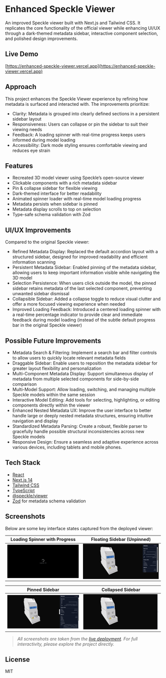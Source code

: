 # Enhanced Speckle Viewer

An improved Speckle viewer built with Next.js and Tailwind CSS. It replicates the core functionality of the official viewer while enhancing UI/UX through a dark-themed metadata sidebar, interactive component selection, and polished design improvements.

## Live Demo

[https://enhanced-speckle-viewer.vercel.app](https://enhanced-speckle-viewer.vercel.app)

## Approach
This project enhances the Speckle Viewer experience by refining how metadata is surfaced and interacted with. The improvements prioritize:
- Clarity: Metadata is grouped into clearly defined sections in a persistent sidebar layout
- Responsiveness: Users can collapse or pin the sidebar to suit their viewing needs
- Feedback: A loading spinner with real-time progress keeps users informed during model loading
- Accessibility: Dark mode styling ensures comfortable viewing and reduces eye strain

## Features

- Recreated 3D model viewer using Speckle’s open-source viewer
- Clickable components with a rich metadata sidebar
- Pin & collapse sidebar for flexible viewing
- Dark-themed interface for better readability
- Animated spinner loader with real-time model loading progress
- Metadata persists when sidebar is pinned
- Metadata display scrolls to top on selection
- Type-safe schema validation with Zod

## UI/UX Improvements

Compared to the original Speckle viewer:

- Refined Metadata Display: Replaced the default accordion layout with a structured sidebar, designed for improved readability and efficient information scanning
- Persistent Metadata Sidebar: Enabled pinning of the metadata sidebar, allowing users to keep important information visible while navigating the 3D model
- Selection Persistence: When users click outside the model, the pinned sidebar retains metadata of the last selected component, preventing unwanted sidebar dismissal
- Collapsible Sidebar: Added a collapse toggle to reduce visual clutter and offer a more focused viewing experience when needed
- Improved Loading Feedback: Introduced a centered loading spinner with a real-time percentage indicator to provide clear and immediate feedback during model loading (instead of the subtle default progress bar in the original Speckle viewer)

## Possible Future Improvements
- Metadata Search & Filtering: Implement a search bar and filter controls to allow users to quickly locate relevant metadata fields
- Draggable Sidebar: Enable users to reposition the metadata sidebar for greater layout flexibility and personalization
- Multi-Component Metadata Display: Support simultaneous display of metadata from multiple selected components for side-by-side comparison
- Multi-Model Support: Allow loading, switching, and managing multiple Speckle models within the same session
- Interactive Model Editing: Add tools for selecting, highlighting, or editing components directly within the viewer
- Enhanced Nested Metadata UX: Improve the user interface to better handle large or deeply nested metadata structures, ensuring intuitive navigation and display
- Standardized Metadata Parsing: Create a robust, flexible parser to gracefully handle possible structural inconsistencies across new Speckle models
- Responsive Design: Ensure a seamless and adaptive experience across various devices, including tablets and mobile phones.

## Tech Stack

- [React](https://react.dev)
- [Next.js 14](https://nextjs.org)
- [Tailwind CSS](https://tailwindcss.com)
- [TypeScript](https://www.typescriptlang.org)
- [@speckle/viewer](https://github.com/specklesystems)
- [Zod](https://zod.dev) for metadata schema validation

## Screenshots

Below are some key interface states captured from the deployed viewer:

| Loading Spinner with Progress | Floating Sidebar (Unpinned) |
|------------------------------|----------------|
| ![Loader Spinner](./screenshots/loader.png) | ![Floating Sidebar](./screenshots/floating.png) |

| Pinned Sidebar | Collapsed Sidebar |
|-----------------------------|-------------------|
| ![Pinned Sidebar](./screenshots/pinned.png) | ![Collapsed Sidebar](./screenshots/collapsed.png) |

> _All screenshots are taken from the [live deployment](https://enhanced-speckle-viewer.vercel.app). For full interactivity, please explore the project directly._

## License

MIT
